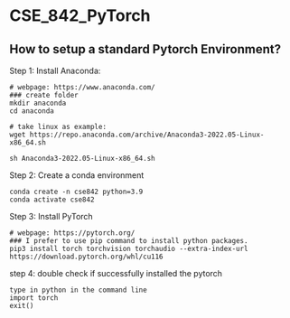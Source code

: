 # CSE_842_PyTorch

## How to setup a standard Pytorch Environment?

Step 1: Install Anaconda:

```shell
# webpage: https://www.anaconda.com/
### create folder
mkdir anaconda
cd anaconda

# take linux as example:
wget https://repo.anaconda.com/archive/Anaconda3-2022.05-Linux-x86_64.sh

sh Anaconda3-2022.05-Linux-x86_64.sh
```

Step 2: Create a conda environment
```shell
conda create -n cse842 python=3.9
conda activate cse842
```

Step 3: Install PyTorch
```shell
# webpage: https://pytorch.org/
### I prefer to use pip command to install python packages.
pip3 install torch torchvision torchaudio --extra-index-url https://download.pytorch.org/whl/cu116
```

step 4: double check if successfully installed the pytorch
```
type in python in the command line
import torch
exit()
```









